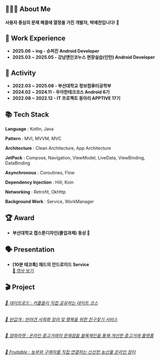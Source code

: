 <h2>🧑🏻‍💻 About Me</h2>

<h4>사용자 중심의 문제 해결에 열정을 가진 개발자, 박예찬입니다! 👋</h4>

<h2>💼 Work Experience</h2>

- **2025.06 ~ ing - 슈퍼진 Android Developer**
- **2025.03 ~ 2025.05 - 강남앤인코누스 현장실습(인턴) Android Developer**

<h2>💪 Activity</h2>

- **2022.03 ~ 2025.08 - 부산대학교 정보컴퓨터공학부**
- **2024.02 ~ 2024.11 - 우아한테크코스 Android 6기**
- **2022.08 ~ 2022.12 - IT 프로젝트 동아리 APPTIVE 17기**

<h2>📚 Tech Stack</h2>

**Language**
: Kotlin, Java

**Pattern**
: MVI, MVVM, MVC

**Architecture**
: Clean Architecture, App Architecture

**JetPack**
: Compose, Navigation, ViewModel, LiveData, ViewBinding, DataBinding

**Asynchronous**
: Coroutines, Flow

**Dependency Injection**
: Hilt, Koin

**Networking**
: Retrofit, OkHttp

**Background Work**
: Service, WorkManager

<h2>🏆 Award</h2>

- **부산대학교 캡스톤디자인(졸업과제) 동상 🥉**

<h2>🗣️ Presentation</h2>

- **[10분 테코톡] 채드의 안드로이드 Service**  
  [🎥 영상 보기](https://www.youtube.com/watch?v=GnQu_KW3suI)

<h2>🎬 Project</h2>

<h6>
    <a href="https://www.notion.so/1e457846cad680f59b1ee440b3c42b73"target="_self">💙 데이트로드 : 커플들이 직접 공유하는 데이트 코스</a>
</h6>
<h6>
    <a href="https://glaze-mustang-7cf.notion.site/15657846cad680828561c41f6a23c772"target="_self">🐶 반갑개 : 반려견 사회화 장려 및 행복을 위한 친구찾기 서비스</a> 
</h6>
<h6>
    <a href="https://glaze-mustang-7cf.notion.site/15657846cad6808c85b9d95908be76ed"target="_self">🧅 양파마켓 : 온라인 중고거래의 문제점을 블록체인을 통해 개선한 중고거래 플랫폼</a> 
</h6>
<h6>
    <a href="https://www.notion.so/Fruitable-15657846cad680f087afcaab5356524d"target="_self">🌱 Fruitable : 농부와 구매자를 직접 연결하는 신선한 농산물 온라인 장터</a> 
</h6>
